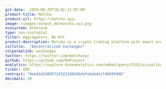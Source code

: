 ```yaml
---
git-date:  2020-06-29T10:02:11-07:00
product-title: Matcha
product-url: https://matcha.xyz/
image: /images/output_md/matcha.xyz.png
ecosystem: ethereum
type: non-custodial
filter: Aggregators, No KYC
product-description: Matcha is a crypto trading platform with smart order routing powered by 0x. Matcha aggregates liquidity from multiple sources, including 0x, Kyber, Uniswap, Oasis, Curve, and others.
coltitle:  "Decentralized exchanges"
colpermalink: exchanges
twitter: https://twitter.com/matchaxyz
github: https://github.com/0xProject
analytics: https://explore.duneanalytics.com/embed/query/5352/visualization/10546?api_key=pCnt3aDnI2OHkglB2qT53cruSNmj3IrPU9bxUjny
ticker: ZRX
contract: "0xe41d2489571d322189246dafa5ebde1f4699f498"
decimals: 18
---
```

